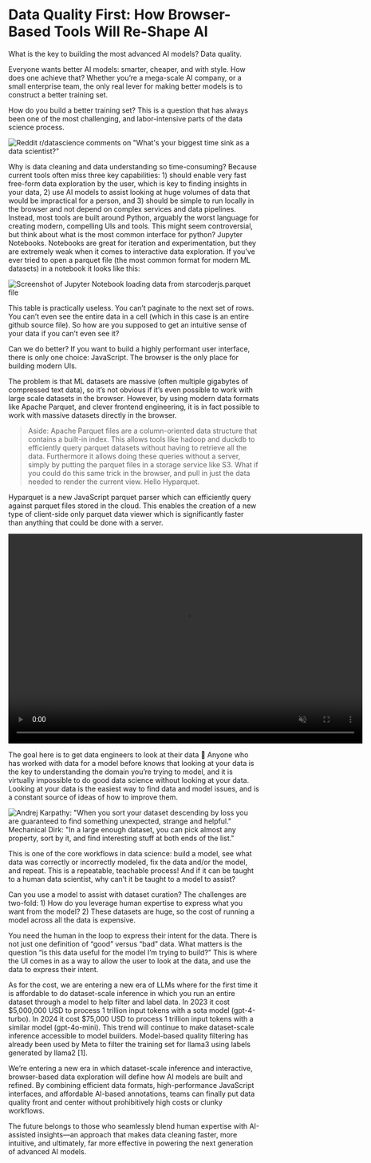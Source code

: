 # Data Quality First: How Browser-Based Tools Will Re-Shape AI

What is the key to building the most advanced AI models? Data quality.

Everyone wants better AI models: smarter, cheaper, and with style. How does one achieve that? Whether you’re a mega-scale AI company, or a small enterprise team, the only real lever for making better models is to construct a better training set.

How do you build a better training set? This is a question that has always been one of the most challenging, and labor-intensive parts of the data science process.

![Reddit r/datascience comments on "What's your biggest time sink as a data scientist?"]({{site.baseurl}}/assets/images/reddit-comments.png)

Why is data cleaning and data understanding so time-consuming? Because current tools often miss three key capabilities: 1) should enable very fast free-form data exploration by the user, which is key to finding insights in your data, 2) use AI models to assist looking at huge volumes of data that would be impractical for a person, and 3) should be simple to run locally in the browser and not depend on complex services and data pipelines. Instead, most tools are built around Python, arguably the worst language for creating modern, compelling UIs and tools. This might seem controversial, but think about what is the most common interface for python? Jupyter Notebooks. Notebooks are great for iteration and experimentation, but they are extremely weak when it comes to interactive data exploration. If you’ve ever tried to open a parquet file (the most common format for modern ML datasets) in a notebook it looks like this:

![Screenshot of Jupyter Notebook loading data from starcoderjs.parquet file]({{site.baseurl}}/assets/images/jupyter.png)

This table is practically useless. You can’t paginate to the next set of rows. You can’t even see the entire data in a cell (which in this case is an entire github source file). So how are you supposed to get an intuitive sense of your data if you can’t even see it?

Can we do better? If you want to build a highly performant user interface, there is only one choice: JavaScript. The browser is the only place for building modern UIs.

The problem is that ML datasets are massive (often multiple gigabytes of compressed text data), so it’s not obvious if it’s even possible to work with large scale datasets in the browser. However, by using modern data formats like Apache Parquet, and clever frontend engineering, it is in fact possible to work with massive datasets directly in the browser.

> Aside: Apache Parquet files are a column-oriented data structure that contains a built-in index. This allows tools like hadoop and duckdb to efficiently query parquet datasets without having to retrieve all the data. Furthermore it allows doing these queries without a server, simply by putting the parquet files in a storage service like S3. What if you could do this same trick in the browser, and pull in just the data needed to render the current view. Hello Hyparquet.

Hyparquet is a new JavaScript parquet parser which can efficiently query against parquet files stored in the cloud. This enables the creation of a new type of client-side only parquet data viewer which is significantly faster than anything that could be done with a server.

<video width="710" height="420" autoplay muted loop>
  <source src="{{site.baseurl}}/assets/images/hyperparam1.mp4" type="video/mp4">
</video>

The goal here is to get data engineers to look at their data 👀 Anyone who has worked with data for a model before knows that looking at your data is the key to understanding the domain you’re trying to model, and it is virtually impossible to do good data science without looking at your data. Looking at your data is the easiest way to find data and model issues, and is a constant source of ideas of how to improve them.

![Andrej Karpathy: "When you sort your dataset descending by loss you are guaranteed to find something unexpected, strange and helpful." Mechanical Dirk: "In a large enough dataset, you can pick almost any property, sort by it, and find interesting stuff at both ends of the list."]({{site.baseurl}}/assets/images/karpathy.png)

This is one of the core workflows in data science: build a model, see what data was correctly or incorrectly modeled, fix the data and/or the model, and repeat. This is a repeatable, teachable process! And if it can be taught to a human data scientist, why can’t it be taught to a model to assist?

Can you use a model to assist with dataset curation? The challenges are two-fold: 1) How do you leverage human expertise to express what you want from the model? 2) These datasets are huge, so the cost of running a model across all the data is expensive.

You need the human in the loop to express their intent for the data. There is not just one definition of “good” versus “bad” data. What matters is the question “is this data useful for the model I’m trying to build?” This is where the UI comes in as a way to allow the user to look at the data, and use the data to express their intent.

As for the cost, we are entering a new era of LLMs where for the first time it is affordable to do dataset-scale inference in which you run an entire dataset through a model to help filter and label data. In 2023 it cost $5,000,000 USD to process 1 trillion input tokens with a sota model (gpt-4-turbo). In 2024 it cost $75,000 USD to process 1 trillion input tokens with a similar model (gpt-4o-mini). This trend will continue to make dataset-scale inference accessible to model builders. Model-based quality filtering has already been used by Meta to filter the training set for llama3 using labels generated by llama2 [1].

We’re entering a new era in which dataset-scale inference and interactive, browser-based data exploration will define how AI models are built and refined. By combining efficient data formats, high-performance JavaScript interfaces, and affordable AI-based annotations, teams can finally put data quality front and center without prohibitively high costs or clunky workflows.

The future belongs to those who seamlessly blend human expertise with AI-assisted insights—an approach that makes data cleaning faster, more intuitive, and ultimately, far more effective in powering the next generation of advanced AI models.
